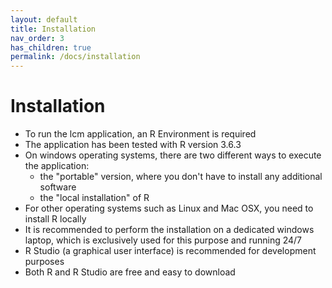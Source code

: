 ```yaml
---
layout: default
title: Installation
nav_order: 3
has_children: true
permalink: /docs/installation
---
```


# Installation
- To run the lcm application, an R Environment is required
- The application has been tested with R version 3.6.3
- On windows operating systems, there are two different ways to execute the application:
  - the "portable" version, where you don't have to install any additional software
  - the "local installation" of R
- For other operating systems such as Linux and Mac OSX, you need to install R locally
- It is recommended to perform the installation on a dedicated windows laptop, which is exclusively used for this purpose and running 24/7
- R Studio (a graphical user interface) is recommended for development purposes
- Both R and R Studio are free and easy to download
